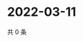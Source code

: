 # 2022-03-11

共 0 条

<!-- BEGIN WEIBO -->
<!-- 最后更新时间 Fri Mar 11 2022 22:00:53 GMT+0800 (China Standard Time) -->

<!-- END WEIBO -->
